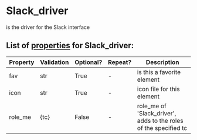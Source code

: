 <!--s_name-->
# Slack_driver

<!--e_name-->

<!--s_role-->
<!--e_role-->

<!--s_descr-->
is the driver for the Slack interface

<!--e_descr-->

<!--s_tbl-->
## List of [properties](Properties.md) for __Slack_driver__:

  | Property | Validation | Optional? | Repeat? | Description |
  | --- | --- | --- | --- | --- |
  | fav | str | True | - | is this a favorite element | 
  | icon | str | True | - | icon file for this element | 
  | role_me | {tc} | False | - | role_me of 'Slack_driver', adds <loxone> to the roles of the specified tc | 
<!--e_tbl-->

